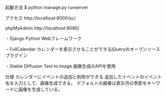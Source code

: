 起動方法
$ python manage.py runserver

アクセス
http://localhost:8000/sc/

phpMyAdmin
http://localhost:8080/

・Django
Python Webフレームワーク

・FullCalendar
カレンダーを表示させることができるjQueryのオープンソースプラグイン

・Stable Diffusion
Text to Image 画像生成のAPIを使用

仕様
カレンダーにイベントの追加と削除ができる
追加したイベントのイベント名を入力として、画像生成できる。
デフォルトの画像は表示月の季節をキーワードに画像を生成している。
